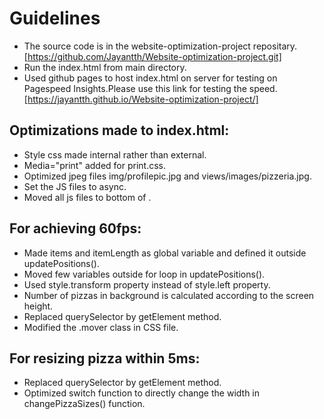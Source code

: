 # Guidelines

- The source code is in the website-optimization-project repositary.[https://github.com/Jayantth/Website-optimization-project.git]
- Run the index.html from main directory.
- Used github pages to host index.html on server for testing on Pagespeed Insights.Please use this link for testing the speed.[https://jayantth.github.io/Website-optimization-project/]


## Optimizations made to index.html:

- Style css made internal rather than external.
- Media="print" added for print.css.
- Optimized jpeg files img/profilepic.jpg and views/images/pizzeria.jpg.
- Set the JS files to async.
- Moved all js files to bottom of <body>.

## For achieving 60fps:

- Made items and itemLength as global variable and defined it outside updatePositions().
- Moved few variables outside for loop in updatePositions().
- Used style.transform property instead of style.left property.
- Number of pizzas in background is calculated according to the screen height.
- Replaced querySelector by getElement method.
- Modified the .mover class in CSS file.

## For resizing pizza within 5ms:

- Replaced querySelector by getElement method.
- Optimized switch function to directly change the width in changePizzaSizes() function.